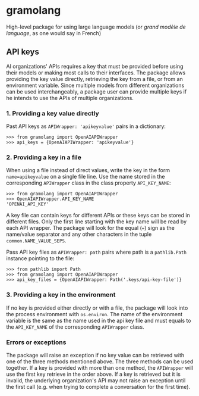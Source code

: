 # gramolang
High-level package for using large language models (or _grand modèle de language_, as
one would say in French)

## API keys
AI organizations' APIs requires a key that must be provided before using their
models or making most calls to their interfaces. The package allows providing
the key value directly, retrieving the key from a file, or from an environment
variable. Since multiple models from different organizations can be used
interchangeably, a package user can provide multiple keys if he intends to use
the APIs of multiple organizations.

### 1. Providing a key value directly
Past API keys as `APIWrapper: 'apikeyvalue'` pairs in a dictionary: 

    >>> from gramolang import OpenAIAPIWrapper
    >>> api_keys = {OpenAIAPIWrapper: 'apikeyvalue'}

### 2. Providing a key in a file
When using a file instead of direct values, write the key in the form
`name=apikeyvalue` on a single file line. Use the name stored in the
corresponding `APIWrapper` class in the class property `API_KEY_NAME`:

    >>> from gramolang import OpenAIAPIWrapper 
    >>> OpenAIAPIWrapper.API_KEY_NAME
    'OPENAI_API_KEY'

A key file can contain keys for different APIs or these keys can be stored in
different files. Only the first line starting with the key name will be read by
each API wrapper. The package will look for the equal (`=`) sign as the name/value
separator and any other characters in the tuple `common.NAME_VALUE_SEPS`.

Pass API key files as `APIWrapper: path` pairs where path is a `pathlib.Path`
instance pointing to the file:

    >>> from pathlib import Path
    >>> from gramolang import OpenAIAPIWrapper 
    >>> api_key_files = {OpenAIAPIWrapper: Path('.keys/api-key-file')}

### 3. Providing a key in the environment
If no key is provided either directly or with a file, the package will look
into the process environment with `os.environ`. The name of the environment
variable is the same as the name used in the api key file and must equals to the
`API_KEY_NAME` of the corresponding `APIWrapper` class.

### Errors or exceptions
The package will raise an exception if no key value can be retrieved with one
of the three methods mentioned above. The three methods can be used together. If
a key is provided with more than one method, the `APIWrapper` will use the
first key retrieve in the order above. If a key is retrieved but it is invalid,
the underlying organization's API may not raise an exception until the first
call (e.g. when  trying to complete a conversation for the first time).
